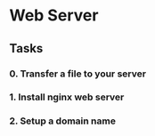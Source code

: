 # Web Server
## Tasks
### 0. Transfer a file to your server
### 1. Install nginx web server
### 2. Setup a domain name

